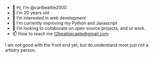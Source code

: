 - 👋 Hi, I’m @carlbeattie2000
- :calendar: I'm 20 years old
- 👀 I’m interested in web development
- 🌱 I'm currently improving my Python and Javascript
- 💞️ I’m looking to collaborate on open source projects, and or work.
- 📫 How to reach me 12beattiecastp@gmail.com

I am not good with the front end yet, but do understand most just not a artistry person.

<!---
carlbeattie2000/carlbeattie2000 is a ✨ special ✨ repository because its `README.md` (this file) appears on your GitHub profile.
You can click the Preview link to take a look at your changes.
--->
